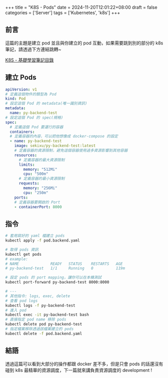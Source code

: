+++
title = "K8S - Pods"
date = 2024-11-20T12:01:22+08:00
draft = false
categories = ['Server']
tags = ['Kubernetes', 'k8s']
+++

## 前言

這篇的主題是建立 pod 並且與你建立的 pod 互動，如果需要跳到別的部分的 k8s 筆記，請透過下方連結跳轉~

[K8S - 基礎學習筆記目錄](/posts/k8s/2024_11_20_k8s_basic_note_index/)

## 建立 Pods

```yaml
apiVersion: v1
# 定義這個物件的類型為 Pod
kind: Pod
# 設定這個 Pod 的 metadata(唯一識別資訊)
metadata:
  name: py-backend-test
# 設定這個 Pod 的 spec(規格)
spec:
  # 定義這個 Pod 要運行的容器
  containers:
  # 定義容器的內容，可以把他想像成 docker-compose 的設定
  - name: py-backend-test
    image: sekixu/py-backend-test:latest
    # 定義容器的資源限制，避免這個容器使用過多資源影響到其他容器
    resources:
      # 定義容器的最大資源限制
      limits:
        memory: "512Mi"
        cpu: "500m"
      # 定義容器的最小資源限制
      requests:
        memory: "256Mi"
        cpu: "250m"
    ports:
    # 定義容器要開啟的 Port
    - containerPort: 8000
```

## 指令

```bash
# 套用寫好的 yaml 檔建立 pods
kubectl apply -f pod.backend.yaml

# 取得 pods 資訊
kubectl get pods
# example:
# NAME              READY   STATUS    RESTARTS   AGE
# py-backend-test   1/1     Running   0          119m

# 設定 pods 的 port mapping，讓你可以在本機測試
kubectl port-forward py-backend-test 8000:8000

# ---
# 其他指令: logs, exec, delete
# 查看 pod logs
kubectl logs -f py-backend-test
# 進入 pod
kubectl exec -it py-backend-test bash
# 直接指定 pod name 移除 pods
kubectl delete pod py-backend-test
# 指定檔案移除透過該檔案建立的 pods
kubectl delete -f pod.backend.yaml
```

## 結語

透過這篇可以看到大部分的操作都跟 docker 差不多，但是只會 pods 的話還沒有碰到 k8s 最精華的資源調度，下一篇就來講負責資源調度的 development !
